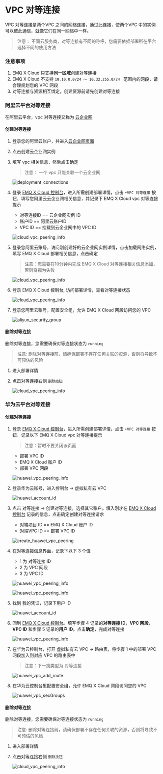 # VPC 对等连接

VPC 对等连接是两个VPC 之间的网络连接，通过此连接，使两个VPC 中的实例可以彼此通信，就像它们在同一网络中一样。

> 注意： 不同云服务商，对等连接有不同的称呼，您需要依据部署所在平台选择不同的使用方法



### 注意事项

1. EMQ X Cloud 只支持**同一区域**创建对等连接
2. EMQ X Cloud 不支持 `10.10.0.0/24 ～ 10.32.255.0/24 ` 范围内的网段，请合理规划您的 VPC 网段
3. 对等连接与资源相互绑定，创建资源前请先创建对等连接



### 阿里云平台对等连接

在阿里云平台，vpc 对等连接又称为 [云企业网](<https://cn.aliyun.com/product/cbn>)

#### 创建对等连接

1. 登录您的阿里云账户，并进入[云企业网页面](<https://cen.console.aliyun.com/cen/list>)

2. 点击创建云企业网实例

3. 填写 vpc 相关信息，然后点击确定

   > 注意： 一个 vpc 只能关联一个云企业网

   ![deployment_connections](../_assets/deployments/aliyun_create_vpc_peering.png)

4. 登录 [EMQ X Cloud 控制台](<https://cloud.emqx.io/console>)，进入所需创建部署详情，点击 `+VPC 对等连接` 按钮，填写您阿里云云企业网相关信息，并记录下 EMQ X Cloud vpc 对等连接提示

   * 对等连接ID == 云企业网实例 ID
   * 账户ID == 阿里云账户ID
   * VPC ID == 挂载到云企业网中的 VPC ID

   ![cloud_vpc_peering_info](../_assets/deployments/add_vpc_peering_info.png)

5. 登录您阿里云账号，访问刚创建好的云企业网实例详情，点击加载网络实例，填写 EMQ X Cloud 部署相关信息，点击确定 

   > 注意：您需要在10分钟内完成 EMQ X Cloud 对等连接相关信息添加，否则将视为失败

   ![cloud_vpc_peering_info](../_assets/deployments/aliyun_add_cloud_vpc_peering.png)

6. 登录 EMQ X Cloud 控制台, 访问部署详情，查看对等连接状态

   ![cloud_vpc_peering_info](../_assets/deployments/view_deployment_peering.png)
 
7. 登录您阿里云账号，配置安全组，允许 EMQ X Cloud 网段访问您的 VPC
   
   ![aliyun_security_group](../_assets/deployments/aliyun_security_group.png)



#### 删除对等连接

删除对等连接，您需要确保对等连接状态为 `running`

> 注意: 删除对等连接前，请确保部署不存在任何关联的资源，否则将导致不可预估的风险

1. 进入部署详情

2. 点击对等连接右侧 `删除按钮`

   ![cloud_vpc_peering_info](../_assets/deployments/delete_deployment_peering.png)


### 华为云平台对等连接

#### 创建对等连接

1. 登录 [EMQ X Cloud 控制台](<https://cloud.emqx.io/console>)，进入所需创建部署详情，点击 `+VPC 对等连接` 按钮，记录以下 EMQ X Cloud vpc 对等连接提示
    > 注意：暂时不要关闭该页面

   * 部署 VPC ID
   * EMQ X Cloud 账户 ID
   * 部署 VPC 网段
   
   ![huawei_vpc_peering_info](../_assets/deployments/huawei_emqx_vpc_peering_info1.png)

2. 登录华为云账号，进入控制台 -> 虚拟私有云 VPC

    ![huawei_account_id](../_assets/deployments/huawei_vpc.png)

3. 点击 对等连接 -> 创建对等连接，选择其它账户。填入刚才在 [EMQ X Cloud 控制台](<https://cloud.emqx.io/console>) 记录的信息，点击确定创建对等连接请求

    * 对端项目 ID == EMQ X Cloud 账户 ID
    * 对端VPC ID == 部署 VPC ID

    ![create_huawei_vpc_peering](../_assets/deployments/huawei_create_vpc_peering.png)
    
4. 在对等连接信息界面，记录下以下 3 个值
    
    * 1 为 对等连接 ID
    * 2 为 VPC 网段
    * 3 为 VPC ID
    
    ![huawei_vpc_peering_info](../_assets/deployments/huawei_vpc_peering_info1.png)
    
    ![huawei_vpc_peering_info](../_assets/deployments/huawei_vpc_peering_info2.png)
    
5. 找到 我的凭证，记录下用户 ID

    ![huawei_account_id](../_assets/deployments/huawei_account_info.png)

6. 回到 [EMQ X Cloud 控制台](<https://cloud.emqx.io/console>)。填写步骤 4 记录的**对等连接 ID**，**VPC 网段**，**VPC ID** 和步骤 5 记录的**用户 ID**。点击**确定**，完成对等连接

    ![huawei_vpc_peering_info](../_assets/deployments/huawei_emqx_vpc_peering_info2.png)

7. 在华为云控制台，打开 虚拟私有云 VPC -> 路由表，将步骤 1 中的部署 VPC 网段加入到对应 VPC 的路由表中
    
    > 注意：下一跳类型为 对等连接
    
    ![huawei_vpc_add_route](../_assets/deployments/huawei_vpc_add_route.png)

8. 在华为云控制台里配置安全组，允许 EMQ X Cloud 网段访问您的 VPC

    ![huawei_vpc_secGroups](../_assets/deployments/huawei_vpc_secGroups.png) 

#### 删除对等连接

删除对等连接，您需要确保对等连接状态为 `running`

> 注意: 删除对等连接前，请确保部署不存在任何关联的资源，否则将导致不可预估的风险

1. 进入部署详情

2. 点击对等连接右侧 `删除按钮`

   ![cloud_vpc_peering_info](../_assets/deployments/delete_deployment_peering.png)